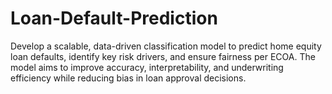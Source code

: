 # Loan-Default-Prediction
Develop a scalable, data-driven classification model to predict home equity loan defaults, identify key risk drivers, and ensure fairness per ECOA. The model aims to improve accuracy, interpretability, and underwriting efficiency while reducing bias in loan approval decisions.
